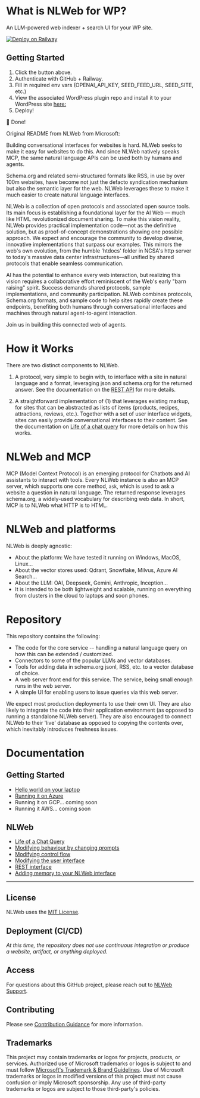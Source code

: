 # What is NLWeb for WP?

An LLM-powered web indexer + search UI for your WP site.

[![Deploy on Railway](https://railway.com/button.svg)](https://railway.com/template/gJ49EI?referralCode=K2bTMV)

## Getting Started
1. Click the button above.
2. Authenticate with GitHub + Railway.
3. Fill in required env vars (OPENAI_API_KEY, SEED_FEED_URL, SEED_SITE, etc.)
4. View the associated WordPress plugin repo and install it to your WordPress site [here:](https://github.com/KodyKendall/nlweb-wp/blob/main/nlweb-chatbot.php)
5. Deploy!

🚀 Done!

Original README from NLWeb from Microsoft: 

Building conversational interfaces for websites is hard. NLWeb seeks to
make it easy for websites to do this. And since NLWeb natively speaks MCP,
the same natural language APIs can be used both by humans and agents.

Schema.org and related semi-structured formats like RSS,
in use by over 100m websites, have become not just the defacto
syndication mechanism but also the semantic layer for the web. NLWeb leverages
these to make it much easier to create natural language interfaces. 

NLWeb is a collection of open protocols and associated
open source tools. Its main focus is establishing a foundational 
layer for the AI Web — much like HTML revolutionized document sharing.
To make this vision reality, NLWeb provides practical implementation code—not as the 
definitive solution, but as proof-of-concept demonstrations showing one possible 
approach. We expect and encourage the community to develop diverse, innovative 
implementations that surpass our examples. This mirrors the web's own evolution, 
from the humble 'htdocs' folder in NCSA's http server to today's massive data center 
infrastructures—all unified by shared protocols that enable seamless communication.

AI has the potential to enhance every web interaction, but realizing this vision 
requires a collaborative effort reminiscent of the Web's early "barn raising" spirit. 
Success demands shared protocols, sample implementations, and community participation. 
NLWeb combines protocols, Schema.org formats, and sample code to help sites rapidly 
create these endpoints, benefiting both humans through conversational interfaces and 
machines through natural agent-to-agent interaction. 

Join us in building this connected web of agents.


# How it Works
 There are two distinct components to NLWeb.
 1. A protocol, very simple to begin with, to interface with a site in natural 
     language and a format, leveraging json and schema.org for the returned answer. 
     See the documentation on the [REST API](/docs/RestAPI.md) for more details.

 2. A straightforward implementation of (1) that leverages existing markup, for
      sites that can be abstracted as lists of items (products, recipes, attractions,
      reviews, etc.). Together with a set of user interface widgets, sites can 
      easily provide conversational interfaces to their content. See the documentation
      on [Life of a chat query](docs/LifeOfAChatQuery.md) for more details on how this works.


# NLWeb and MCP
 MCP (Model Context Protocol) is an emerging protocol for Chatbots and AI assistants
 to interact with tools. Every NLWeb instance is also an MCP server, which supports one core method,
 <code>ask</code>, which is used to ask a website a question in natural language. The returned response
 leverages schema.org, a widely-used vocabulary for describing web data. In short, MCP is to NLWeb what HTTP is to HTML.


# NLWeb and platforms
NLWeb is deeply agnostic:
- About the platform: We have tested it running on Windows, MacOS, Linux...
- About the vector stores used: Qdrant, Snowflake, Milvus, Azure AI Search...
- About the LLM: OAI, Deepseek, Gemini, Anthropic, Inception...
- It is intended to be both lightweight and scalable, running on everything from clusters 
  in the cloud to laptops and soon phones.


# Repository
This repository contains the following:

- The code for the core service -- handling a natural language query on how this can be extended / customized.
- Connectors to some of the popular LLMs and vector databases.
- Tools for adding data in schema.org jsonl, RSS, etc. to a vector database of choice.
- A web server front end for this service. The service, being small enough runs in the web server.
- A simple UI for enabling users to issue queries via this web server.

We expect most production deployments to use their own UI. They are also likely to integrate
the code into their application environment (as opposed to running a standalone NLWeb server). They
are also encouraged to connect NLWeb to their 'live' database as opposed to copying
the contents over, which inevitably introduces freshness issues.


# Documentation

## Getting Started
- [Hello world on your laptop](HelloWorld.md)
- [Running it on Azure](docs/Azure.md)
- Running it on GCP... coming soon
- Running it AWS... coming soon

## NLWeb
- [Life of a Chat Query](docs/LifeOfAChatQuery.md)
- [Modifying behaviour by changing prompts](docs/Prompts.md)
- [Modifying control flow](docs/ControlFlow.md)
- [Modifying the user interface](/docs/UserInterface.md)
- [REST interface](docs/RestAPI.md)
- [Adding memory to your NLWeb interface](/docs/Memory.md)



-----------------------------------------------------------------

## License 

NLWeb uses the [MIT License](LICENSE).


## Deployment (CI/CD)

_At this time, the repository does not use continuous integration or produce a website, artifact, or anything deployed._

## Access

For questions about this GitHub project, please reach out to [NLWeb Support](mailto:NLWebSup@microsoft.com).

## Contributing

Please see [Contribution Guidance](CONTRIBUTING.md) for more information.

## Trademarks

This project may contain trademarks or logos for projects, products, or services. Authorized use of Microsoft 
trademarks or logos is subject to and must follow 
[Microsoft's Trademark & Brand Guidelines](https://www.microsoft.com/en-us/legal/intellectualproperty/trademarks/usage/general).
Use of Microsoft trademarks or logos in modified versions of this project must not cause confusion or imply Microsoft sponsorship.
Any use of third-party trademarks or logos are subject to those third-party's policies.
